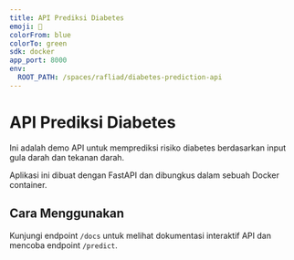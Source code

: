 ```yaml
---
title: API Prediksi Diabetes
emoji: 🧠
colorFrom: blue
colorTo: green
sdk: docker
app_port: 8000
env:
  ROOT_PATH: /spaces/rafliad/diabetes-prediction-api
---
```


# API Prediksi Diabetes

Ini adalah demo API untuk memprediksi risiko diabetes berdasarkan input gula darah dan tekanan darah.

Aplikasi ini dibuat dengan FastAPI dan dibungkus dalam sebuah Docker container.

## Cara Menggunakan

Kunjungi endpoint `/docs` untuk melihat dokumentasi interaktif API dan mencoba endpoint `/predict`.
